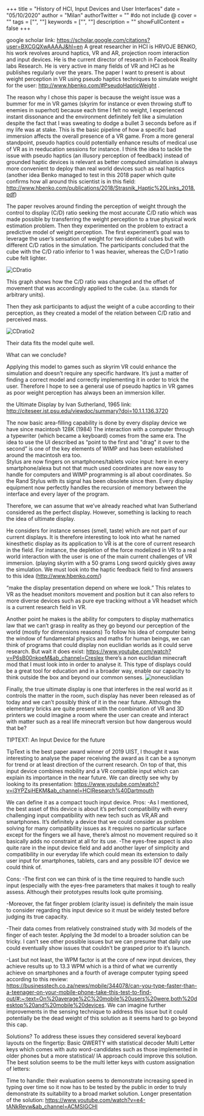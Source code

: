 +++
title = "History of HCI, Input Devices and User Interfaces"
date = "05/10/2020"
author = "Milan"
authorTwitter = "" #do not include @
cover = ""
tags = ["", ""]
keywords = ["", ""]
description = ""
showFullContent = false
+++

google scholar link: https://scholar.google.com/citations?user=BXCGQXwAAAAJ&hl=en
A great researcher in HCI is HRVOJE BENKO, his work revolves around haptics, VR and AR, projection room interaction and input devices. He is the current director of research in Facebook Reality labs Research.
He is very active in many fields of VR and HCI as he publishes regularly over the years. 
The paper I want to present is about weight perception in VR using pseudo haptics techniques to simulate weight for the user: http://www.hbenko.com/#PseudoHapticWeight .

The reason why I chose this paper is because the weight issue was a bummer for me in VR games (skyrim for instance or even throwing stuff to enemies in superhot) because each time I felt no weight, I experienced instant dissonance and the environment definitely felt like a simulation despite the fact that I was sweating to dodge a bullet 3 seconds before as if my life was at stake. This is the basic pipeline of how a specific bad immersion affects the overall presence of a VR game.
 From a more general standpoint, pseudo haptics could potentially enhance results of medical use of VR as in reeducation sessions for instance.
I think the idea to tackle the issue with pseudo haptics (an illusory perception of feedback) instead of grounded haptic devices is relevant as better computed simulation is always more convenient to deploy than real world devices such as real haptics (another idea Benko managed to test in this 2018 paper which quite confirms how all around this scientist is in this field: http://www.hbenko.com/publications/2018/Strasnik_Haptic%20Links_2018.pdf)


The paper revolves around finding the perception of weight through the control to display  (C/D) ratio seeking the most accurate C/D ratio which was made possible by transferring the weight perception to a true physical work estimation problem. Then they experimented on the problem to extract a predictive model of weight perception.
The first experiment’s goal was to leverage the user’s sensation of weight for two identical cubes but with different C/D ratios in the simulation. The participants concluded that the cube with the C/D ratio inferior to 1 was heavier, whereas the C/D>1 ratio cube felt lighter. 

![CDratio](/CDratio.jpg)	

This graph shows how the C/D ratio was changed and the offset of movement that was accordingly applied to the cube. (a.u. stands for arbitrary units).

Then they ask participants to adjust the weight of a cube according to their perception, as they created a model of the relation between C/D ratio and perceived mass.

![CDratio2](/CDratioandoffset.jpg)

Their data fits the model quite well.

What can we conclude?

Applying this model to games such as skyrim VR could enhance the simulation and doesn’t require any specific hardware. It’s just a matter of finding a correct model and correctly implementing it in order to trick the user. Therefore I hope to see a general use of pseudo haptics in VR games as poor weight perception has always been an immersion killer.


the Ultimate Display by Ivan Sutherland, 1965
link: http://citeseer.ist.psu.edu/viewdoc/summary?doi=10.1.1.136.3720

The now basic area-filling capability is done by every display device we have since macintosh 128K (1984)
The interaction with a computer through a typewriter (which became a keyboard) comes from the same era.
The idea to use the UI described as “point to the first and "drag" it over to the second” is one of the key elements of WIMP and has been established around the macintosh era too.  
Stylus are now fingers on smartphones/tablets
voice input: here in every smartphone/alexa but not that much used 
coordinates are now easy to handle for computers and WIMP programming is all about coordinates. So the Rand Stylus with its signal has been obsolete since then.
Every display equipment now perfectly handles the recursion of memory between the interface and every layer of the program.

Therefore, we can assume that we’ve already reached what Ivan Sutherland considered as the perfect display. However, something is lacking to reach the idea of ultimate display.

He considers for instance senses (smell, taste) which are not part of our current displays.
It is therefore interesting to look into what he named kinesthetic display as its application to VR is at the core of current research in the field.
For instance, the depletion of the force modelized in VR to a real world interaction with the user is one of the main current challenges of VR immersion. (playing skyrim with a 50 grams Long sword quickly gives away the simulation. We must look into the haptic feedback field to find answers to this idea (http://www.hbenko.com/)

“make the display presentation depend on where we look.” This relates to VR as the headset monitors movement and position but it can also refers to more diverse devices such as pure eye tracking without a VR headset which is a current research field in VR.


Another point he makes is the ability for computers to display mathematics law that we can’t grasp in reality as they go beyond our perception of the world (mostly for dimensions reasons) To follow his idea of computer being the window of fundamental physics and maths for human beings, we can think of programs that could display non euclidian worlds as it could serve research. But wait it does exist: https://www.youtube.com/watch?v=P6sB00nkoeM&ab_channel=Creslex there’s a non euclidian minecraft mod that I must look into in order to analyse it. This type of displays could be a great tool for education and in a broader way, enable our capacity to think outside the box and beyond our common senses.
![noneuclidian](/noneuclidian.jpg)	

Finally, the true ultimate display is one that interferes in the real world as it controls the matter in the room, such display has never been released as of today and we can’t possibly think of it in the near future. Although the elementary bricks are quite present with the combination of VR and 3D printers we could imagine a room where the user can create and interact with matter such as a real life minecraft version but how dangerous would that be? 



TIPTEXT: An Input Device for the future

TipText is the best paper award winner of 2019 UIST, I thought it was interesting to analyse the paper receiving the award as it can be a synonym for trend or at least direction of the current research. On top of that, this input device combines mobility and a VR compatible input which can explain its importance in the near future. We can directly see why by looking to its presentation:
https://www.youtube.com/watch?v=i3YPZsiHEKM&ab_channel=HCIResearch%40Dartmouth

We can define it as a compact touch input device.
Pros:
 -As I mentioned, the best asset of this device is about it’s perfect compatibility with every challenging input compatibility with new tech such as VR,AR and smartphones. It’s definitely a device that we could consider as problem solving for many compatibility issues as it requires no particular surface except for the fingers we all have, there’s almost no movement required so it basically adds no constraint at all for its use.
-The eyes-free aspect is also quite rare in the input device field and add another layer of simplicity and compatibility in our everyday life which could mean its extension to daily user input for smartphones, tablets, cars and any possible IOT device we could think of.


Cons:
-The first con we can think of is the time required to handle such input (especially with the eyes-free parameters that makes it tough to really assess. Although their prototypes results look quite promising.

-Moreover, the fat finger problem (clarity issue) is definitely the main issue to consider regarding this input device so it must be widely tested before judging its true capacity. 


-Their data comes from relatively constrained study with 3d models of the finger of each tester. Applying the 3d model to a broader solution can be tricky.
I can’t see other possible issues but we can presume that daily use could eventually show issues that couldn't be grasped prior to it’s launch. 

-Last but not least, the WPM factor is at the core of new input devices, they achieve results up to 13.3 WPM which is a third of what we currently achieve on smartphones and a fourth of average computer typing speed according to this review: https://businesstech.co.za/news/mobile/344078/can-you-type-faster-than-a-teenager-on-your-mobile-phone-take-this-test-to-find-out/#:~:text=On%20average%2C%20mobile%20users%20were,both%20desktop%20and%20mobile%20devices.
We can imagine further improvements in the sensing technique to address this issue but it could potentially be the dead weight of this solution as it seems hard to go beyond this cap. 

Solutions?
To address these issues they considered several keyboard layouts on the fingertip: 
Basic QWERTY with statistical decoder
Multi Letter keys which comes with auto word-candidates such as those implemented in  older phones but a more statistical/ IA approach could improve this solution.
The best solution seems to be the multi letter keys with custom assignation of letters:

Time to handle: their evaluation seems to demonstrate increasing speed in typing over time so it now has to be tested by the public in order to truly demonstrate its suitability to a broad market solution.
Longer presentation of the solution: https://www.youtube.com/watch?v=e4-tANkReyw&ab_channel=ACMSIGCHI


